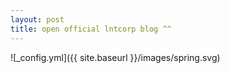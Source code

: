 ```yaml
---
layout: post
title: open official lntcorp blog ^^
---
```


![_config.yml]({{ site.baseurl }}/images/spring.svg)

